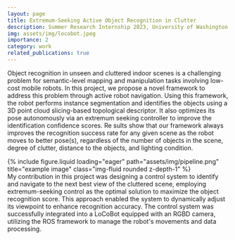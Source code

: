```yaml
---
layout: page
title: Extremum-Seeking Active Object Recognition in Clutter
description: Summer Research Internship 2023, University of Washington
img: assets/img/locobot.jpeg
importance: 2
category: work
related_publications: true
---
```


 Object recognition in unseen and cluttered indoor
 scenes is a challenging problem for semantic-level mapping and
 manipulation tasks involving low-cost mobile robots. In this
 project, we propose a novel framework to address this problem
 through active robot navigation. Using this framework, the
 robot performs instance segmentation and identifies the objects
 using a 3D point cloud slicing-based topological descriptor. It
 also optimizes its pose autonomously via an extremum seeking
 controller to improve the identification confidence scores. Re
sults show that our framework always improves the recognition
 success rate for any given scene as the robot moves to better
 pose(s), regardless of the number of objects in the scene, degree
 of clutter, distance to the objects, and lighting condition.

<div class="row">
    <div class="col-sm mt-3 mt-md-0">
        {% include figure.liquid loading="eager" path="assets/img/pipeline.png" title="example image" class="img-fluid rounded z-depth-1" %}
    </div>
</div>
<div class="caption">
My contribution in this project was designing a control system to identify and navigate to the next best view of the cluttered scene, employing extremum-seeking control as the optimal solution to maximize the object recognition score. This approach enabled the system to dynamically adjust its viewpoint to enhance recognition accuracy. The control system was successfully integrated into a LoCoBot equipped with an RGBD camera, utilizing the ROS framework to manage the robot's movements and data processing. 
</div>

